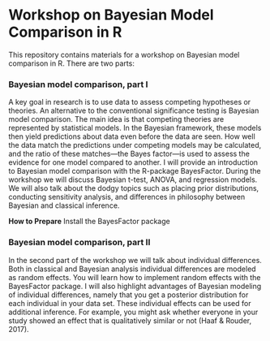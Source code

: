 # Workshop on Bayesian Model Comparison in R

This repository contains materials for a workshop on Bayesian model comparison in R. There are two parts:

### Bayesian model comparison, part I
 
A key goal in research is to use data to assess competing hypotheses or theories. An alternative to the conventional significance testing is Bayesian model comparison. The main
idea is that competing theories are represented by statistical models. In the Bayesian framework, these models then yield predictions about data even before the data are seen.
How well the data match the predictions under competing models may be calculated, and the ratio of these matches—the Bayes factor—is used to assess the evidence for one model
compared to another. I will provide an introduction to Bayesian model comparison with the R-package BayesFactor. During the workshop we will discuss Bayesian t-test, ANOVA, and regression models. We will also talk about the dodgy topics such as placing prior distributions, conducting sensitivity analysis, and differences in philosophy between Bayesian and classical inference.
 
**How to Prepare**
Install the BayesFactor package

### Bayesian model comparison, part II

In the second part of the workshop we will talk about individual differences. Both in classical and Bayesian analysis individual differences are modeled as random effects. You will learn how to implement random effects with the BayesFactor package. I will also highlight advantages of Bayesian modeling of individual differences, namely that you get a posterior distribution for each individual in your data set. These individual effects can be used for additional inference. For example, you might ask whether everyone in your study showed an effect that is qualitatively similar or not (Haaf & Rouder, 2017). 

